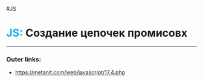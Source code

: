 #JS
# <font color="#00b0f0">JS:</font> Создание цепочек промисовх
---
### Outer links:
- https://metanit.com/web/javascript/17.4.php